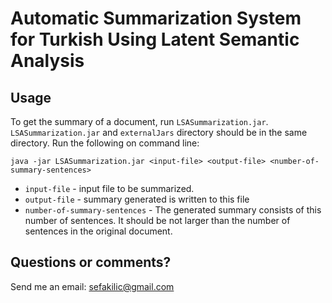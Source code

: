 # Automatic Summarization System for Turkish Using Latent Semantic Analysis

## Usage

To get the summary of a document, run `LSASummarization.jar`.
`LSASummarization.jar` and `externalJars` directory should be in the same
directory. Run the following on command line:

    java -jar LSASummarization.jar <input-file> <output-file> <number-of-summary-sentences>
    
- `input-file` - input file to be summarized.
- `output-file` - summary generated is written to this file
- `number-of-summary-sentences` - The generated summary consists of this number
of sentences. It should be not larger than the
number of sentences in the original document.

## Questions or comments?
Send me an email: sefakilic@gmail.com

